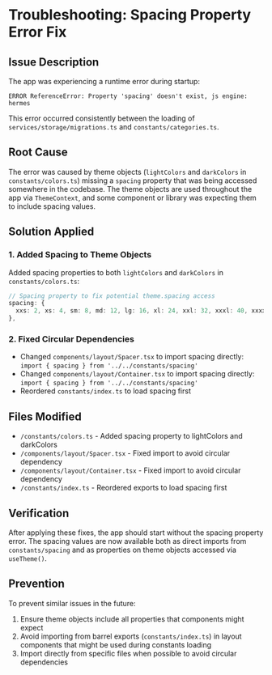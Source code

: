 # Troubleshooting: Spacing Property Error Fix

## Issue Description
The app was experiencing a runtime error during startup:
```
ERROR ReferenceError: Property 'spacing' doesn't exist, js engine: hermes
```

This error occurred consistently between the loading of `services/storage/migrations.ts` and `constants/categories.ts`.

## Root Cause
The error was caused by theme objects (`lightColors` and `darkColors` in `constants/colors.ts`) missing a `spacing` property that was being accessed somewhere in the codebase. The theme objects are used throughout the app via `ThemeContext`, and some component or library was expecting them to include spacing values.

## Solution Applied

### 1. Added Spacing to Theme Objects
Added spacing properties to both `lightColors` and `darkColors` in `constants/colors.ts`:

```typescript
// Spacing property to fix potential theme.spacing access
spacing: {
  xxs: 2, xs: 4, sm: 8, md: 12, lg: 16, xl: 24, xxl: 32, xxxl: 40, xxxxl: 48
},
```

### 2. Fixed Circular Dependencies
- Changed `components/layout/Spacer.tsx` to import spacing directly: `import { spacing } from '../../constants/spacing'`
- Changed `components/layout/Container.tsx` to import spacing directly: `import { spacing } from '../../constants/spacing'`
- Reordered `constants/index.ts` to load spacing first

## Files Modified
- `/constants/colors.ts` - Added spacing property to lightColors and darkColors
- `/components/layout/Spacer.tsx` - Fixed import to avoid circular dependency
- `/components/layout/Container.tsx` - Fixed import to avoid circular dependency
- `/constants/index.ts` - Reordered exports to load spacing first

## Verification
After applying these fixes, the app should start without the spacing property error. The spacing values are now available both as direct imports from `constants/spacing` and as properties on theme objects accessed via `useTheme()`.

## Prevention
To prevent similar issues in the future:
1. Ensure theme objects include all properties that components might expect
2. Avoid importing from barrel exports (`constants/index.ts`) in layout components that might be used during constants loading
3. Import directly from specific files when possible to avoid circular dependencies